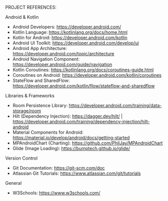 PROJECT REFERENCES:

Android & Kotlin

- Android Developers: <https://developer.android.com/>
- Kotlin Language: <https://kotlinlang.org/docs/home.html>
- Kotlin for Android: <https://developer.android.com/kotlin>
- Android UI Toolkit: <https://developer.android.com/develop/ui>
- Android App Architecture: <https://developer.android.com/topic/architecture>
- Android Navigation Component: <https://developer.android.com/guide/navigation>
- Kotlin Coroutines: <https://kotlinlang.org/docs/coroutines-guide.html>
- Coroutines on Android: <https://developer.android.com/kotlin/coroutines>
- StateFlow and SharedFlow: <https://developer.android.com/kotlin/flow/stateflow-and-sharedflow>

Libraries & Frameworks

- Room Persistence Library: <https://developer.android.com/training/data-storage/room>
- Hilt (Dependency Injection): <https://dagger.dev/hilt/> | <https://developer.android.com/training/dependency-injection/hilt-android>
- Material Components for Android: <https://material.io/develop/android/docs/getting-started>
- MPAndroidChart (Charting): <https://github.com/PhilJay/MPAndroidChart>
- Glide (Image Loading): <https://bumptech.github.io/glide/>

Version Control

- Git Documentation: <https://git-scm.com/doc>
- Atlassian Git Tutorials: <https://www.atlassian.com/git/tutorials>

General

- W3Schools: <https://www.w3schools.com/> 